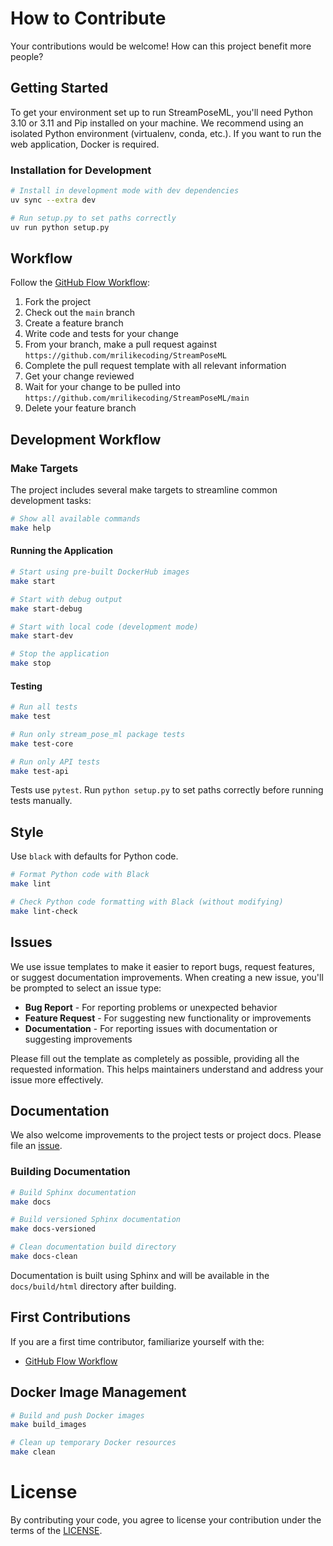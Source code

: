 # How to Contribute

Your contributions would be welcome! How can this project benefit more people?

## Getting Started

To get your environment set up to run StreamPoseML, you'll need Python 3.10 or 3.11 and Pip installed on your machine. We recommend using an isolated Python environment (virtualenv, conda, etc.). If you want to run the web application, Docker is required.

### Installation for Development

```bash
# Install in development mode with dev dependencies
uv sync --extra dev

# Run setup.py to set paths correctly
uv run python setup.py
```

## Workflow

Follow the [GitHub Flow Workflow](https://guides.github.com/introduction/flow/):

1.  Fork the project
1.  Check out the `main` branch
1.  Create a feature branch
1.  Write code and tests for your change
1.  From your branch, make a pull request against `https://github.com/mrilikecoding/StreamPoseML`
1.  Complete the pull request template with all relevant information
1.  Get your change reviewed
1.  Wait for your change to be pulled into `https://github.com/mrilikecoding/StreamPoseML/main`
1.  Delete your feature branch

## Development Workflow

### Make Targets

The project includes several make targets to streamline common development tasks:

```bash
# Show all available commands
make help
```

#### Running the Application

```bash
# Start using pre-built DockerHub images
make start

# Start with debug output
make start-debug

# Start with local code (development mode)
make start-dev

# Stop the application
make stop
```

#### Testing

```bash
# Run all tests
make test

# Run only stream_pose_ml package tests
make test-core

# Run only API tests
make test-api
```

Tests use `pytest`. Run `python setup.py` to set paths correctly before running tests manually.

## Style

Use `black` with defaults for Python code.

```bash
# Format Python code with Black
make lint

# Check Python code formatting with Black (without modifying)
make lint-check
```

## Issues

We use issue templates to make it easier to report bugs, request features, or suggest documentation improvements. When creating a new issue, you'll be prompted to select an issue type:

- **Bug Report** - For reporting problems or unexpected behavior
- **Feature Request** - For suggesting new functionality or improvements
- **Documentation** - For reporting issues with documentation or suggesting improvements

Please fill out the template as completely as possible, providing all the requested information. This helps maintainers understand and address your issue more effectively.

## Documentation

We also welcome improvements to the project tests or project docs. Please file an [issue](https://github.com/mrilikecoding/StreamPoseML/issues/new).

### Building Documentation

```bash
# Build Sphinx documentation
make docs

# Build versioned Sphinx documentation
make docs-versioned

# Clean documentation build directory
make docs-clean
```

Documentation is built using Sphinx and will be available in the `docs/build/html` directory after building.

## First Contributions

If you are a first time contributor, familiarize yourself with the:
* [GitHub Flow Workflow](https://guides.github.com/introduction/flow/)

## Docker Image Management

```bash
# Build and push Docker images
make build_images

# Clean up temporary Docker resources
make clean
```

# License

By contributing your code, you agree to license your contribution under the
terms of the [LICENSE](https://github.com/mrilikecoding/StreamPoseML/blob/main/LICENSE).
